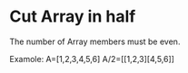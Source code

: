 # Cut Array in half

The number of Array members must be even.

Examole:
A=[1,2,3,4,5,6]
A/2=[[1,2,3][4,5,6]]
